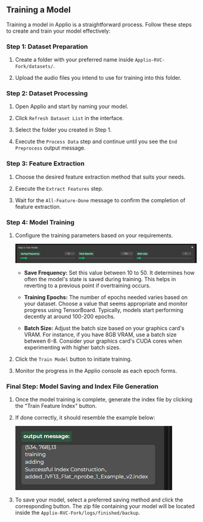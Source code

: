 ## Training a Model

Training a model in Applio is a straightforward process. Follow these steps to create and train your model effectively:

### Step 1: Dataset Preparation

1. Create a folder with your preferred name inside `Applio-RVC-Fork/datasets/`.

2. Upload the audio files you intend to use for training into this folder.

### Step 2: Dataset Processing

1. Open Applio and start by naming your model.

2. Click `Refresh Dataset List` in the interface.

3. Select the folder you created in Step 1.

4. Execute the `Process Data` step and continue until you see the `End Preprocess` output message.

### Step 3: Feature Extraction

1. Choose the desired feature extraction method that suits your needs.

2. Execute the `Extract Features` step.

3. Wait for the `All-Feature-Done` message to confirm the completion of feature extraction.

### Step 4: Model Training

1. Configure the training parameters based on your requirements.

   ![](../../assets/train_example.png)

   - **Save Frequency:** Set this value between 10 to 50. It determines how often the model's state is saved during training. This helps in reverting to a previous point if overtraining occurs.

   - **Training Epochs:** The number of epochs needed varies based on your dataset. Choose a value that seems appropriate and monitor progress using TensorBoard. Typically, models start performing decently at around 100-200 epochs.

   - **Batch Size:** Adjust the batch size based on your graphics card's VRAM. For instance, if you have 8GB VRAM, use a batch size between 6-8. Consider your graphics card's CUDA cores when experimenting with higher batch sizes.

2. Click the `Train Model` button to initiate training.

3. Monitor the progress in the Applio console as each epoch forms.

### Final Step: Model Saving and Index File Generation

1. Once the model training is complete, generate the index file by clicking the "Train Feature Index" button.

2. If done correctly, it should resemble the example below:

   ![](../../assets/index.png)

3. To save your model, select a preferred saving method and click the corresponding button. The zip file containing your model will be located inside the `Applio-RVC-Fork/logs/finished/backup`.